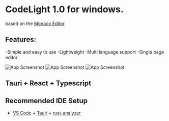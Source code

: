 # CodeLight 1.0 for windows.
based on the [Monaco Editor](https://microsoft.github.io/monaco-editor/) 

## Features:
-Simple and easy to use
-Lightweight
-Multi language support
-Single page editor


![App Screenshot]("public/../public/Screenshot_1.jpg")
![App Screenshot]("public/../public/Screenshot_2.jpg")
![App Screenshot]("public/../public/Screenshot_3.jpg")


## Tauri + React + Typescript

## Recommended IDE Setup
- [VS Code](https://code.visualstudio.com/) + [Tauri](https://marketplace.visualstudio.com/items?itemName=tauri-apps.tauri-vscode) + [rust-analyzer](https://marketplace.visualstudio.com/items?itemName=rust-lang.rust-analyzer)
